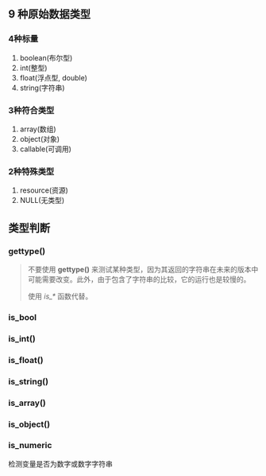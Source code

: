 ## 9 种原始数据类型

### 4种标量

1. boolean(布尔型)
2. int(整型)
3. float(浮点型, double)
4. string(字符串)

### 3种符合类型

1. array(数组)
2. object(对象)
3. callable(可调用)

### 2种特殊类型

1. resource(资源)
2. NULL(无类型)

## 类型判断

### gettype()

> 不要使用 **gettype()** 来测试某种类型，因为其返回的字符串在未来的版本中可能需要改变。此外，由于包含了字符串的比较，它的运行也是较慢的。
>
> 使用 *is_\** 函数代替。



### is_bool

### is_int()

### is_float()

###  is_string()



### is_array()

### is_object() 



### is_numeric

检测变量是否为数字或数字字符串

